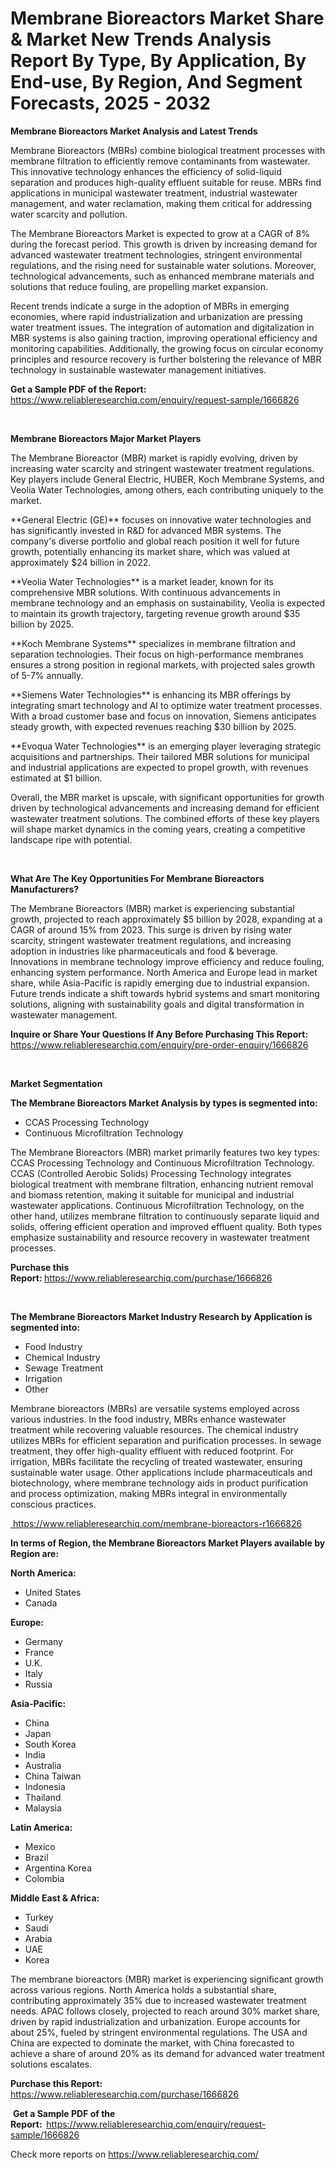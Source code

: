 <p><h1>Membrane Bioreactors Market Share & Market New Trends Analysis Report By Type, By Application, By End-use, By Region, And Segment Forecasts, 2025 - 2032</h1></p><p><strong>Membrane Bioreactors Market Analysis and Latest Trends</strong></p>
<p><p>Membrane Bioreactors (MBRs) combine biological treatment processes with membrane filtration to efficiently remove contaminants from wastewater. This innovative technology enhances the efficiency of solid-liquid separation and produces high-quality effluent suitable for reuse. MBRs find applications in municipal wastewater treatment, industrial wastewater management, and water reclamation, making them critical for addressing water scarcity and pollution.</p><p>The Membrane Bioreactors Market is expected to grow at a CAGR of 8% during the forecast period. This growth is driven by increasing demand for advanced wastewater treatment technologies, stringent environmental regulations, and the rising need for sustainable water solutions. Moreover, technological advancements, such as enhanced membrane materials and solutions that reduce fouling, are propelling market expansion.</p><p>Recent trends indicate a surge in the adoption of MBRs in emerging economies, where rapid industrialization and urbanization are pressing water treatment issues. The integration of automation and digitalization in MBR systems is also gaining traction, improving operational efficiency and monitoring capabilities. Additionally, the growing focus on circular economy principles and resource recovery is further bolstering the relevance of MBR technology in sustainable wastewater management initiatives.</p></p>
<p><strong>Get a Sample PDF of the Report:&nbsp;</strong> <a href="https://www.reliableresearchiq.com/enquiry/request-sample/1666826?utm_campaign=3085&utm_medium=2&utm_source=Github&utm_content=ia&utm_term=06032025&utm_id=membrane-bioreactors">https://www.reliableresearchiq.com/enquiry/request-sample/1666826</a></p>
<p>&nbsp;</p>
<p><strong>Membrane Bioreactors Major Market Players</strong></p>
<p><p>The Membrane Bioreactor (MBR) market is rapidly evolving, driven by increasing water scarcity and stringent wastewater treatment regulations. Key players include General Electric, HUBER, Koch Membrane Systems, and Veolia Water Technologies, among others, each contributing uniquely to the market.</p><p>**General Electric (GE)** focuses on innovative water technologies and has significantly invested in R&D for advanced MBR systems. The company's diverse portfolio and global reach position it well for future growth, potentially enhancing its market share, which was valued at approximately $24 billion in 2022.</p><p>**Veolia Water Technologies** is a market leader, known for its comprehensive MBR solutions. With continuous advancements in membrane technology and an emphasis on sustainability, Veolia is expected to maintain its growth trajectory, targeting revenue growth around $35 billion by 2025.</p><p>**Koch Membrane Systems** specializes in membrane filtration and separation technologies. Their focus on high-performance membranes ensures a strong position in regional markets, with projected sales growth of 5-7% annually.</p><p>**Siemens Water Technologies** is enhancing its MBR offerings by integrating smart technology and AI to optimize water treatment processes. With a broad customer base and focus on innovation, Siemens anticipates steady growth, with expected revenues reaching $30 billion by 2025.</p><p>**Evoqua Water Technologies** is an emerging player leveraging strategic acquisitions and partnerships. Their tailored MBR solutions for municipal and industrial applications are expected to propel growth, with revenues estimated at $1 billion.</p><p>Overall, the MBR market is upscale, with significant opportunities for growth driven by technological advancements and increasing demand for efficient wastewater treatment solutions. The combined efforts of these key players will shape market dynamics in the coming years, creating a competitive landscape ripe with potential.</p></p>
<p>&nbsp;</p>
<p><strong>What Are The Key Opportunities For Membrane Bioreactors Manufacturers?</strong></p>
<p><p>The Membrane Bioreactors (MBR) market is experiencing substantial growth, projected to reach approximately $5 billion by 2028, expanding at a CAGR of around 15% from 2023. This surge is driven by rising water scarcity, stringent wastewater treatment regulations, and increasing adoption in industries like pharmaceuticals and food & beverage. Innovations in membrane technology improve efficiency and reduce fouling, enhancing system performance. North America and Europe lead in market share, while Asia-Pacific is rapidly emerging due to industrial expansion. Future trends indicate a shift towards hybrid systems and smart monitoring solutions, aligning with sustainability goals and digital transformation in wastewater management.</p></p>
<p><strong>Inquire or Share Your Questions If Any Before Purchasing This Report:</strong> <a href="https://www.reliableresearchiq.com/enquiry/pre-order-enquiry/1666826?utm_campaign=3085&utm_medium=2&utm_source=Github&utm_content=ia&utm_term=06032025&utm_id=membrane-bioreactors">https://www.reliableresearchiq.com/enquiry/pre-order-enquiry/1666826</a></p>
<p>&nbsp;</p>
<p><strong>Market Segmentation</strong></p>
<p><strong>The Membrane Bioreactors Market Analysis by types is segmented into:</strong></p>
<p><ul><li>CCAS Processing Technology</li><li>Continuous Microfiltration Technology</li></ul></p>
<p><p>The Membrane Bioreactors (MBR) market primarily features two key types: CCAS Processing Technology and Continuous Microfiltration Technology. CCAS (Controlled Aerobic Solids) Processing Technology integrates biological treatment with membrane filtration, enhancing nutrient removal and biomass retention, making it suitable for municipal and industrial wastewater applications. Continuous Microfiltration Technology, on the other hand, utilizes membrane filtration to continuously separate liquid and solids, offering efficient operation and improved effluent quality. Both types emphasize sustainability and resource recovery in wastewater treatment processes.</p></p>
<p><strong>Purchase this Report:&nbsp;</strong><a href="https://www.reliableresearchiq.com/purchase/1666826?utm_campaign=3085&utm_medium=2&utm_source=Github&utm_content=ia&utm_term=06032025&utm_id=membrane-bioreactors">https://www.reliableresearchiq.com/purchase/1666826</a></p>
<p>&nbsp;</p>
<p><strong>The Membrane Bioreactors Market Industry Research by Application is segmented into:</strong></p>
<p><ul><li>Food Industry</li><li>Chemical Industry</li><li>Sewage Treatment</li><li>Irrigation</li><li>Other</li></ul></p>
<p><p>Membrane bioreactors (MBRs) are versatile systems employed across various industries. In the food industry, MBRs enhance wastewater treatment while recovering valuable resources. The chemical industry utilizes MBRs for efficient separation and purification processes. In sewage treatment, they offer high-quality effluent with reduced footprint. For irrigation, MBRs facilitate the recycling of treated wastewater, ensuring sustainable water usage. Other applications include pharmaceuticals and biotechnology, where membrane technology aids in product purification and process optimization, making MBRs integral in environmentally conscious practices.</p></p>
<p><a href="https://www.reliableresearchiq.com/membrane-bioreactors-r1666826?utm_campaign=3085&utm_medium=2&utm_source=Github&utm_content=ia&utm_term=06032025&utm_id=membrane-bioreactors">&nbsp;https://www.reliableresearchiq.com/membrane-bioreactors-r1666826</a></p>
<p><strong>In terms of Region, the Membrane Bioreactors Market Players available by Region are:</strong></p>
<p>
    <p> <strong> North America: </strong>
        <ul>
            <li>United States</li>
            <li>Canada</li>
        </ul>
        </p> 
    <p> <strong> Europe: </strong>
        <ul>
            <li>Germany</li>
            <li>France</li>
            <li>U.K.</li>
            <li>Italy</li>
            <li>Russia</li>
        </ul>
        </p> 
    <p> <strong> Asia-Pacific: </strong>
        <ul>
            <li>China</li>
            <li>Japan</li>
            <li>South Korea</li>
            <li>India</li>
            <li>Australia</li>
            <li>China Taiwan</li>
            <li>Indonesia</li>
            <li>Thailand</li>
            <li>Malaysia</li>
        </ul>
        </p> 
    <p> <strong> Latin America: </strong>
        <ul>
            <li>Mexico</li>
            <li>Brazil</li>
            <li>Argentina Korea</li>
            <li>Colombia</li>
        </ul>
        </p> 
    <p> <strong> Middle East & Africa: </strong>
        <ul>
            <li>Turkey</li>
            <li>Saudi</li>
            <li>Arabia</li>
            <li>UAE</li>
            <li>Korea</li>
        </ul>
    </p>
    </p>
<p><p>The membrane bioreactors (MBR) market is experiencing significant growth across various regions. North America holds a substantial share, contributing approximately 35% due to increased wastewater treatment needs. APAC follows closely, projected to reach around 30% market share, driven by rapid industrialization and urbanization. Europe accounts for about 25%, fueled by stringent environmental regulations. The USA and China are expected to dominate the market, with China forecasted to achieve a share of around 20% as its demand for advanced water treatment solutions escalates.</p></p>
<p><strong>Purchase this Report: </strong><a href="https://www.reliableresearchiq.com/purchase/1666826?utm_campaign=3085&utm_medium=2&utm_source=Github&utm_content=ia&utm_term=06032025&utm_id=membrane-bioreactors">https://www.reliableresearchiq.com/purchase/1666826</a></p>
<p>&nbsp;<strong>Get a Sample PDF of the Report:&nbsp;&nbsp;</strong><a href="https://www.reliableresearchiq.com/enquiry/request-sample/1666826?utm_campaign=3085&utm_medium=2&utm_source=Github&utm_content=ia&utm_term=06032025&utm_id=membrane-bioreactors">https://www.reliableresearchiq.com/enquiry/request-sample/1666826</a></p>
<p><strong></strong></p>
<p>Check more reports on <a href="https://www.reliableresearchiq.com/?utm_campaign=3085&utm_medium=2&utm_source=Github&utm_content=ia&utm_term=06032025&utm_id=membrane-bioreactors">https://www.reliableresearchiq.com/</a></p>